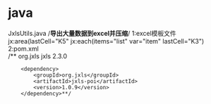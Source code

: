 # java
JxlsUtils.java /**导出大量数据到excel并压缩**/
   1:excel模板文件
   	jx:area(lastCell="K5"
	jx:each(items="list" var="item" lastCell="K3")
   2:pom.xml    
   		/**<dependency>
			<groupId>org.jxls</groupId>
			<artifactId>jxls</artifactId>
			<version>2.3.0</version>
		</dependency>

		<dependency>
			<groupId>org.jxls</groupId>
			<artifactId>jxls-poi</artifactId>
			<version>1.0.9</version>
		</dependency>**/
    
